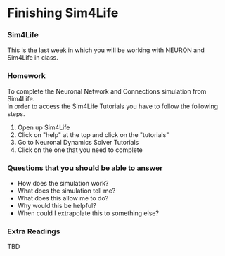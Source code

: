 # Finishing Sim4Life

### Sim4Life
This is the last week in which you will be working with NEURON and Sim4Life in class. 

### Homework
To complete the Neuronal Network and Connections simulation from Sim4Life. <br>
In order to access the Sim4Life Tutorials you have to follow the following steps. <br>
1. Open up Sim4Life <br>
2. Click on "help" at the top and click on the "tutorials" <br>
3. Go to Neuronal Dynamics Solver Tutorials <br>
4. Click on the one that you need to complete <br>

### Questions that you should be able to answer
- How does the simulation work?
- What does the simulation tell me?
- What does this allow me to do?
- Why would this be helpful?
- When could I extrapolate this to something else?

### Extra Readings
TBD


